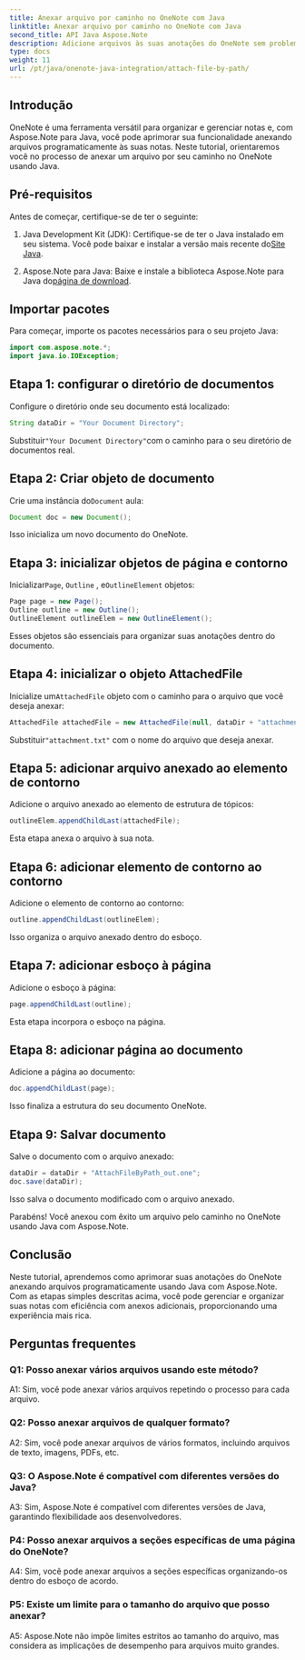 ```yaml
---
title: Anexar arquivo por caminho no OneNote com Java
linktitle: Anexar arquivo por caminho no OneNote com Java
second_title: API Java Aspose.Note
description: Adicione arquivos às suas anotações do OneNote sem problemas! Aprenda como anexar por caminho em Java com Aspose.Note. Guia fácil e código incluído! #OneNote #Java #Aspose
type: docs
weight: 11
url: /pt/java/onenote-java-integration/attach-file-by-path/
---
```

## Introdução

OneNote é uma ferramenta versátil para organizar e gerenciar notas e, com Aspose.Note para Java, você pode aprimorar sua funcionalidade anexando arquivos programaticamente às suas notas. Neste tutorial, orientaremos você no processo de anexar um arquivo por seu caminho no OneNote usando Java.

## Pré-requisitos

Antes de começar, certifique-se de ter o seguinte:

1.  Java Development Kit (JDK): Certifique-se de ter o Java instalado em seu sistema. Você pode baixar e instalar a versão mais recente do[Site Java](https://www.oracle.com/java/).
   
2.  Aspose.Note para Java: Baixe e instale a biblioteca Aspose.Note para Java do[página de download](https://releases.aspose.com/note/java/).

## Importar pacotes

Para começar, importe os pacotes necessários para o seu projeto Java:

```java
import com.aspose.note.*;
import java.io.IOException;
```

## Etapa 1: configurar o diretório de documentos

Configure o diretório onde seu documento está localizado:

```java
String dataDir = "Your Document Directory";
```

 Substituir`"Your Document Directory"`com o caminho para o seu diretório de documentos real.

## Etapa 2: Criar objeto de documento

 Crie uma instância do`Document` aula:

```java
Document doc = new Document();
```

Isso inicializa um novo documento do OneNote.

## Etapa 3: inicializar objetos de página e contorno

 Inicializar`Page`, `Outline` , e`OutlineElement` objetos:

```java
Page page = new Page();
Outline outline = new Outline();
OutlineElement outlineElem = new OutlineElement();
```

Esses objetos são essenciais para organizar suas anotações dentro do documento.

## Etapa 4: inicializar o objeto AttachedFile

 Inicialize um`AttachedFile` objeto com o caminho para o arquivo que você deseja anexar:

```java
AttachedFile attachedFile = new AttachedFile(null, dataDir + "attachment.txt");
```

 Substituir`"attachment.txt"` com o nome do arquivo que deseja anexar.

## Etapa 5: adicionar arquivo anexado ao elemento de contorno

Adicione o arquivo anexado ao elemento de estrutura de tópicos:

```java
outlineElem.appendChildLast(attachedFile);
```

Esta etapa anexa o arquivo à sua nota.

## Etapa 6: adicionar elemento de contorno ao contorno

Adicione o elemento de contorno ao contorno:

```java
outline.appendChildLast(outlineElem);
```

Isso organiza o arquivo anexado dentro do esboço.

## Etapa 7: adicionar esboço à página

Adicione o esboço à página:

```java
page.appendChildLast(outline);
```

Esta etapa incorpora o esboço na página.

## Etapa 8: adicionar página ao documento

Adicione a página ao documento:

```java
doc.appendChildLast(page);
```

Isso finaliza a estrutura do seu documento OneNote.

## Etapa 9: Salvar documento

Salve o documento com o arquivo anexado:

```java
dataDir = dataDir + "AttachFileByPath_out.one";
doc.save(dataDir);
```

Isso salva o documento modificado com o arquivo anexado.

Parabéns! Você anexou com êxito um arquivo pelo caminho no OneNote usando Java com Aspose.Note.

## Conclusão

Neste tutorial, aprendemos como aprimorar suas anotações do OneNote anexando arquivos programaticamente usando Java com Aspose.Note. Com as etapas simples descritas acima, você pode gerenciar e organizar suas notas com eficiência com anexos adicionais, proporcionando uma experiência mais rica.

## Perguntas frequentes

### Q1: Posso anexar vários arquivos usando este método?

A1: Sim, você pode anexar vários arquivos repetindo o processo para cada arquivo.

### Q2: Posso anexar arquivos de qualquer formato?

A2: Sim, você pode anexar arquivos de vários formatos, incluindo arquivos de texto, imagens, PDFs, etc.

### Q3: O Aspose.Note é compatível com diferentes versões do Java?

A3: Sim, Aspose.Note é compatível com diferentes versões de Java, garantindo flexibilidade aos desenvolvedores.

### P4: Posso anexar arquivos a seções específicas de uma página do OneNote?

A4: Sim, você pode anexar arquivos a seções específicas organizando-os dentro do esboço de acordo.

### P5: Existe um limite para o tamanho do arquivo que posso anexar?

A5: Aspose.Note não impõe limites estritos ao tamanho do arquivo, mas considera as implicações de desempenho para arquivos muito grandes.